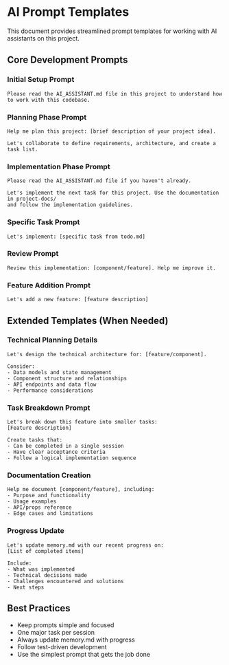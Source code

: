 # AI Prompt Templates

This document provides streamlined prompt templates for working with AI assistants on this project.

## Core Development Prompts

### Initial Setup Prompt

```
Please read the AI_ASSISTANT.md file in this project to understand how to work with this codebase.
```

### Planning Phase Prompt

```
Help me plan this project: [brief description of your project idea].

Let's collaborate to define requirements, architecture, and create a task list.
```

### Implementation Phase Prompt

```
Please read the AI_ASSISTANT.md file if you haven't already.

Let's implement the next task for this project. Use the documentation in project-docs/
and follow the implementation guidelines.
```

### Specific Task Prompt

```
Let's implement: [specific task from todo.md]
```

### Review Prompt

```
Review this implementation: [component/feature]. Help me improve it.
```

### Feature Addition Prompt

```
Let's add a new feature: [feature description]
```

## Extended Templates (When Needed)

### Technical Planning Details

```
Let's design the technical architecture for: [feature/component].

Consider:
- Data models and state management
- Component structure and relationships
- API endpoints and data flow
- Performance considerations
```

### Task Breakdown Prompt

```
Let's break down this feature into smaller tasks:
[Feature description]

Create tasks that:
- Can be completed in a single session
- Have clear acceptance criteria
- Follow a logical implementation sequence
```

### Documentation Creation

```
Help me document [component/feature], including:
- Purpose and functionality
- Usage examples
- API/props reference
- Edge cases and limitations
```

### Progress Update

```
Let's update memory.md with our recent progress on:
[List of completed items]

Include:
- What was implemented
- Technical decisions made
- Challenges encountered and solutions
- Next steps
```

## Best Practices

- Keep prompts simple and focused
- One major task per session
- Always update memory.md with progress
- Follow test-driven development
- Use the simplest prompt that gets the job done
